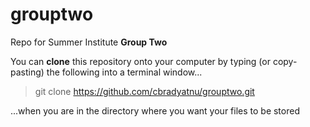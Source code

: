 # grouptwo
Repo for Summer Institute <b>Group Two</b>

You can <b>clone</b> this repository onto your computer by typing (or copy-pasting) the following into a terminal window...

>git clone https://github.com/cbradyatnu/grouptwo.git

...when you are in the directory where you want your files to be stored
